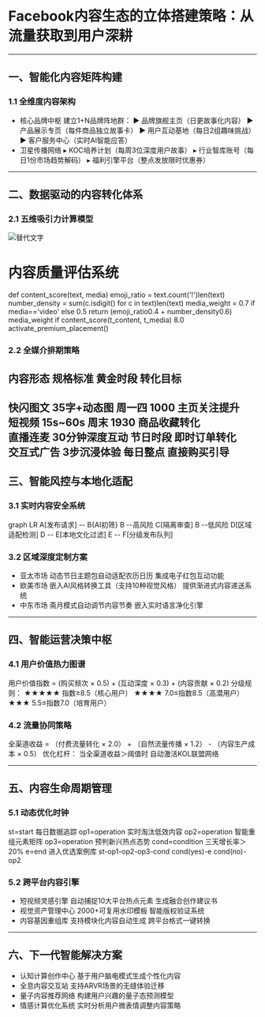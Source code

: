 
# Facebook内容生态的立体搭建策略：从流量获取到用户深耕
---
## 一、智能化内容矩阵构建
### 1.1 全维度内容架构
- 核心品牌中枢
  建立1+N品牌阵地群：
  ▶ 品牌旗舰主页（日更故事化内容）
  ▶ 产品展示专页（每件商品独立故事卡）
  ▶ 用户互动基地（每日2组趣味挑战）
  ▶ 客户服务中心（实时AI智能应答）
- 卫星传播网络
  ▸ KOC培养计划（每周3位深度用户故事）
  ▸ 行业智库账号（每日1份市场趋势解码）
  ▸ 福利引擎平台（整点发放限时优惠券）
---
## 二、数据驱动的内容转化体系
### 2.1 五维吸引力计算模型
![替代文字](微信图片_20250402110531.png)
# 内容质量评估系统
def content_score(text, media)
    emoji_ratio = text.count('!')len(text)
    number_density = sum(c.isdigit() for c in text)len(text)
    media_weight = 0.7 if media=='video' else 0.5
    return (emoji_ratio0.4 + number_density0.6)  media_weight
if content_score(t_content, t_media)  8.0
    activate_premium_placement()

### 2.2 全媒介排期策略
 内容形态      规格标准         黄金时段        转化目标        
---------------------------------------------------------------
 快闪图文      35字+动态图     周一四 1000   主页关注提升    
 短视频        15s~60s         周末 1930      商品收藏转化    
 直播连麦      30分钟深度互动  节日时段        即时订单转化    
 交互式广告    3步沉浸体验     每日整点        直接购买引导    
---
## 三、智能风控与本地化适配
### 3.1 实时内容安全系统

graph LR
    A[发布请求] -- B{AI初筛}
    B --高风险 C[隔离审查]
    B --低风险 D[区域适配检测]
    D -- E[本地文化过滤]
    E -- F[分级发布队列]

### 3.2 区域深度定制方案
- 亚太市场
  动态节日主题包自动适配农历日历
  集成电子红包互动功能
- 欧美市场
  嵌入AI风格转换工具（支持10种视觉风格）
  提供渐进式内容递送系统
- 中东市场
  斋月模式自动调节内容节奏
  嵌入实时语言净化引擎
---
## 四、智能运营决策中枢
### 4.1 用户价值热力图谱

用户价值指数 = 
(购买频次 × 0.5) + 
(互动深度 × 0.3) + 
(内容贡献 × 0.2)
分级规则：
★★★★★ 指数≥8.5（核心用户）
★★★★ 7.0≤指数8.5（高潜用户） 
★★★ 5.5≤指数7.0（培育用户）

### 4.2 流量协同策略

全渠道收益 = 
（付费流量转化 × 2.0） + 
（自然流量传播 × 1.2） - 
（内容生产成本 × 0.5）
优化杠杆：
当全渠道收益＞阈值时
自动激活KOL联盟网络

---
## 五、内容生命周期管理
### 5.1 动态优化时钟

st=start 每日数据追踪
op1=operation 实时淘汰低效内容
op2=operation 智能重组元素矩阵
op3=operation 预判新兴热点态势
cond=condition 三天增长率＞20%
e=end 进入优选案例库
st-op1-op2-op3-cond
cond(yes)-e
cond(no)-op2

### 5.2 跨平台内容引擎
- 短视频灵感引擎
  自动捕捉10大平台热点元素
  生成融合创作建议书
- 视觉资产管理中心
  2000+可复用水印模板
  智能版权验证系统
- 内容基因重组库
  支持模块化内容自动生成
  跨平台格式一键转换
---
## 六、下一代智能解决方案
- 认知计算创作中心
  基于用户脑电模式生成个性化内容
- 全息内容交互站
  支持ARVR场景的无缝体验迁移
- 量子内容推荐网络
  构建用户兴趣的量子态预测模型
- 情感计算优化系统
  实时分析用户微表情调整内容策略
```
